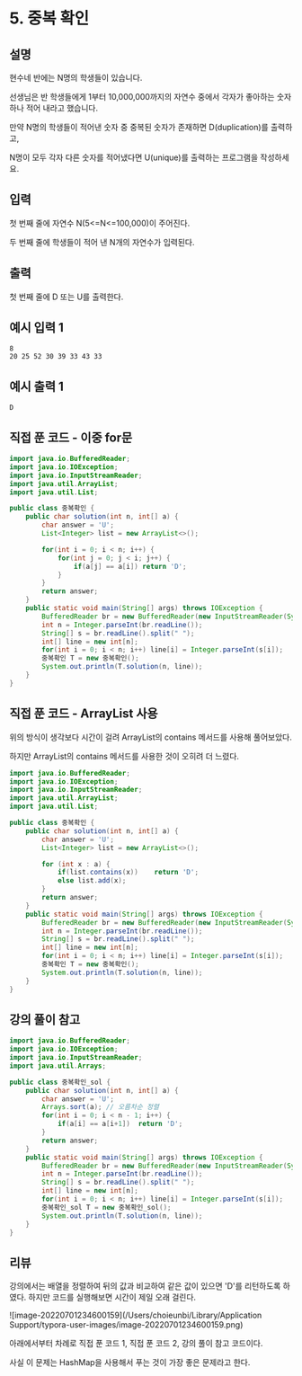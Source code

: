 # 5. 중복 확인

## 설명

현수네 반에는 N명의 학생들이 있습니다.

선생님은 반 학생들에게 1부터 10,000,000까지의 자연수 중에서 각자가 좋아하는 숫자 하나 적어 내라고 했습니다.

만약 N명의 학생들이 적어낸 숫자 중 중복된 숫자가 존재하면 D(duplication)를 출력하고,

N명이 모두 각자 다른 숫자를 적어냈다면 U(unique)를 출력하는 프로그램을 작성하세요.



## 입력

첫 번째 줄에 자연수 N(5<=N<=100,000)이 주어진다.

두 번째 줄에 학생들이 적어 낸 N개의 자연수가 입력된다.



## 출력

첫 번째 줄에 D 또는 U를 출력한다.



## 예시 입력 1 

```
8
20 25 52 30 39 33 43 33
```



## 예시 출력 1

```
D
```



## 직접 푼 코드 - 이중 for문

```java
import java.io.BufferedReader;
import java.io.IOException;
import java.io.InputStreamReader;
import java.util.ArrayList;
import java.util.List;

public class 중복확인 {
    public char solution(int n, int[] a) {
        char answer = 'U';
        List<Integer> list = new ArrayList<>();

        for(int i = 0; i < n; i++) {
            for(int j = 0; j < i; j++) {
                if(a[j] == a[i]) return 'D';
            }
        }
        return answer;
    }
    public static void main(String[] args) throws IOException {
        BufferedReader br = new BufferedReader(new InputStreamReader(System.in));
        int n = Integer.parseInt(br.readLine());
        String[] s = br.readLine().split(" ");
        int[] line = new int[n];
        for(int i = 0; i < n; i++) line[i] = Integer.parseInt(s[i]);
        중복확인 T = new 중복확인();
        System.out.println(T.solution(n, line));
    }
}
```



## 직접 푼 코드 - ArrayList 사용

위의 방식이 생각보다 시간이 걸려 ArrayList의 contains 메서드를 사용해 풀어보았다.

하지만 ArrayList의 contains 메서드를 사용한 것이 오히려 더 느렸다.

```java
import java.io.BufferedReader;
import java.io.IOException;
import java.io.InputStreamReader;
import java.util.ArrayList;
import java.util.List;

public class 중복확인 {
    public char solution(int n, int[] a) {
        char answer = 'U';
        List<Integer> list = new ArrayList<>();

        for (int x : a) {
            if(list.contains(x))    return 'D';
            else list.add(x);
        }
        return answer;
    }
    public static void main(String[] args) throws IOException {
        BufferedReader br = new BufferedReader(new InputStreamReader(System.in));
        int n = Integer.parseInt(br.readLine());
        String[] s = br.readLine().split(" ");
        int[] line = new int[n];
        for(int i = 0; i < n; i++) line[i] = Integer.parseInt(s[i]);
        중복확인 T = new 중복확인();
        System.out.println(T.solution(n, line));
    }
}
```



## 강의 풀이 참고

```java
import java.io.BufferedReader;
import java.io.IOException;
import java.io.InputStreamReader;
import java.util.Arrays;

public class 중복확인_sol {
    public char solution(int n, int[] a) {
        char answer = 'U';
        Arrays.sort(a); // 오름차순 정렬
        for(int i = 0; i < n - 1; i++) {
            if(a[i] == a[i+1])  return 'D';
        }
        return answer;
    }
    public static void main(String[] args) throws IOException {
        BufferedReader br = new BufferedReader(new InputStreamReader(System.in));
        int n = Integer.parseInt(br.readLine());
        String[] s = br.readLine().split(" ");
        int[] line = new int[n];
        for(int i = 0; i < n; i++) line[i] = Integer.parseInt(s[i]);
        중복확인_sol T = new 중복확인_sol();
        System.out.println(T.solution(n, line));
    }
}
```



## 리뷰

강의에서는 배열을 정렬하여 뒤의 값과 비교하여 같은 값이 있으면 'D'를 리턴하도록 하였다. 하지만 코드를 실행해보면 시간이 제일 오래 걸린다.

![image-20220701234600159](/Users/choieunbi/Library/Application Support/typora-user-images/image-20220701234600159.png)

아래에서부터 차례로 직접 푼 코드 1, 직접 푼 코드 2, 강의 풀이 참고 코드이다.



사실  이 문제는 HashMap을 사용해서 푸는 것이 가장 좋은 문제라고 한다.

